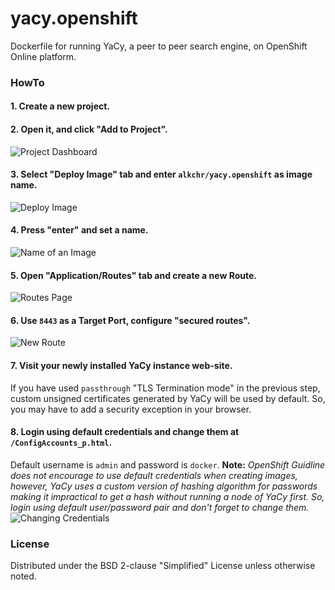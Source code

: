 # yacy.openshift
Dockerfile for running YaCy, a peer to peer search engine, on OpenShift Online platform.

### HowTo
#### 1. Create a new project.
#### 2. Open it, and click "Add to Project".
![Project Dashboard](https://github.com/alkchr/yacy.openshift/raw/master/images/001.png)
#### 3. Select "Deploy Image" tab and enter `alkchr/yacy.openshift` as image name.
![Deploy Image](https://github.com/alkchr/yacy.openshift/raw/master/images/002.png)
#### 4. Press "enter" and set a name.
![Name of an Image](https://github.com/alkchr/yacy.openshift/raw/master/images/003.png)
#### 5. Open "Application/Routes" tab and create a new Route.
![Routes Page](https://github.com/alkchr/yacy.openshift/raw/master/images/004.png)
#### 6. Use `8443` as a Target Port, configure "secured routes".
![New Route](https://github.com/alkchr/yacy.openshift/raw/master/images/005.png)
#### 7. Visit your newly installed YaCy instance web-site.
If you have used `passthrough` "TLS Termination mode" in the previous step,
custom unsigned certificates generated by YaCy will be used by default.
So, you may have to add a security exception in your browser.
#### 8. Login using default credentials and change them at `/ConfigAccounts_p.html`.
Default username is `admin` and password is `docker`.
**Note:** *OpenShift Guidline does not encourage to use default credentials
when creating images, however, YaCy uses a custom version of hashing algorithm for passwords
making it impractical to get a hash without running a node of YaCy first.*
*So, login using default user/password pair and don't forget to change them.*
![Changing Credentials](https://github.com/alkchr/yacy.openshift/raw/master/images/006.png)

### License
Distributed under the BSD 2-clause "Simplified" License unless otherwise noted.
